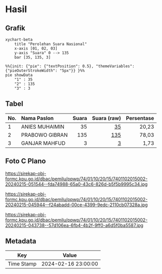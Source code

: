 # Hasil

## Grafik

```mermaid
xychart-beta
    title "Perolehan Suara Nasional"
    x-axis [01, 02, 03]
    y-axis "Suara" 0 --> 135
    bar [35, 135, 3]
```

```mermaid
%%{init: {"pie": {"textPosition": 0.5}, "themeVariables": {"pieOuterStrokeWidth": "5px"}} }%%
pie showData
    "1" : 35
    "2" : 135
    "3" : 3
```

## Tabel

| No. | Nama Paslon    | Suara | Suara (raw) | Persentase |
|:--- |:-------------- | -----:| -----------:| ----------:|
| 1   | ANIES MUHAIMIN | 35    | [35][p-1]   | 20,23      |
| 2   | PRABOWO GIBRAN | 135   | [135][p-2]  | 78,03      |
| 3   | GANJAR MAHFUD  | 3     | [3][p-3]    | 1,73       |


[p-1]: https://github.com/gigit-pemilu/pemilu-2024/blob/main/pilpres/hitung-suara/sub/74-sulawesi-tenggara/sub/01-kolaka/sub/10-wolo/sub/2015-lalonggopi/sub/002-tps/sub/paslon-1.txt
[p-2]: https://github.com/gigit-pemilu/pemilu-2024/blob/main/pilpres/hitung-suara/sub/74-sulawesi-tenggara/sub/01-kolaka/sub/10-wolo/sub/2015-lalonggopi/sub/002-tps/sub/paslon-2.txt
[p-3]: https://github.com/gigit-pemilu/pemilu-2024/blob/main/pilpres/hitung-suara/sub/74-sulawesi-tenggara/sub/01-kolaka/sub/10-wolo/sub/2015-lalonggopi/sub/002-tps/sub/paslon-3.txt

## Foto C Plano

https://sirekap-obj-formc.kpu.go.id/dbac/pemilu/ppwp/74/01/10/20/15/7401102015002-20240215-051544--fda74988-65a0-43c6-826d-b5f5b9995c34.jpg

https://sirekap-obj-formc.kpu.go.id/dbac/pemilu/ppwp/74/01/10/20/15/7401102015002-20240215-045944--f24abadd-00ce-4399-9edc-2110cb07328a.jpg

https://sirekap-obj-formc.kpu.go.id/dbac/pemilu/ppwp/74/01/10/20/15/7401102015002-20240215-043738--57d106ea-6fb4-4b2f-9ff0-a6d5f0ba5587.jpg


## Metadata

| Key        | Value               |
| ---------- | ------------------- |
| Time Stamp | 2024-02-16 23:00:00 |



